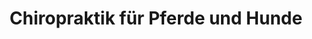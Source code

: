 ---
title: "Chiropraktik für Pferde und Hunde"
url: /leipzig/chiropraktik-fuer-pferde-und-hunde/
shop: Tiersalon
---